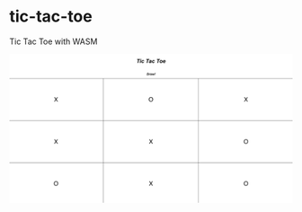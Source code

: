 # tic-tac-toe
Tic Tac Toe with WASM

![Tic Tac Toe](https://github.com/sp2hari/tic-tac-toe/blob/master/Tic-Tac-Toe.png)
